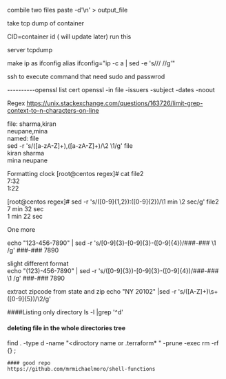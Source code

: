 combile two files
paste -d'\n' <frst file > <second file>  > output_file 

take tcp dump of container 


CID=container id ( will update later)
run this 

server 
tcpdump


make ip as ifconfig
alias ifconfig="ip -c a | sed -e 's/\// \//g'"



ssh to execute command that need sudo and passwrod 

----------openssl list cert
openssl -in file -issuers -subject -dates -noout 
  
Regex
https://unix.stackexchange.com/questions/163726/limit-grep-context-to-n-characters-on-line
  
file: sharma,kiran\
  neupane,mina\
  named: file\
sed -r 's/([a-zA-Z]+)\,([a-zA-Z]+)/\2 \1/g' file\
kiran sharma\
mina neupane


 Formatting clock
  [root@centos regex]# cat file2 \
7:32 \
1:22 

[root@centos regex]# sed -r 's/([0-9]{1,2}):([0-9]{2})/\1 min \2 sec/g' file2 \
7 min 32 sec \
1 min 22 sec

One more 
  
echo "123-456-7890" | sed -r 's/[0-9]{3}\-[0-9]{3}\-([0-9]{4})/###-### \1 /g'
###-### 7890

slight different format\
echo "(123)-456-7890" | sed  -r 's/\([0-9]{3}\)\-[0-9]{3}\-([0-9]{4})/###-### \1 /g'
###-### 7890
 
extract zipcode from state and zip 
echo "NY 20102" |sed -r 's/([A-Z]+)\s+([0-9]{5})/\2/g'
  
####Listing only directory 
    ls -l |grep '^d'
  

  
  #### deleting file in the whole directories tree 
  find . -type d -name "<diroctory  name or .terraform* " -prune -exec rm -rf {} \;

    
    
    #### good repo
    https://github.com/mrmichaelmoro/shell-functions
    
